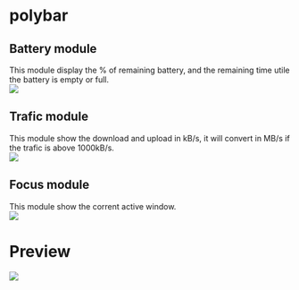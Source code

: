 # polybar
## Battery module
This module display the % of remaining battery, and the remaining time utile the battery is empty or full.    
![](https://i.imgur.com/ySwQBtJ.png)

## Trafic module
This module show the download and upload in kB/s, it will convert in MB/s if the trafic is above 1000kB/s.    
![](https://i.imgur.com/7T8Y1AW.png)

## Focus module
This module show the corrent active window.    
![](https://i.imgur.com/1wJfsu6.png)
# Preview
![](https://i.imgur.com/goevwOE.jpg)
